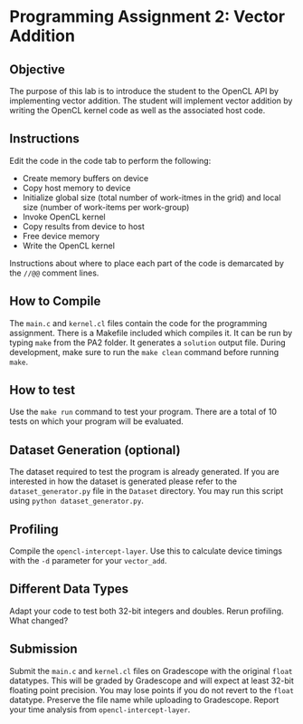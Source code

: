 # Programming Assignment 2: Vector Addition

## Objective

The purpose of this lab is to introduce the student to the OpenCL API by implementing vector addition. The student will implement vector addition by writing the OpenCL kernel code as well as the associated host code.

## Instructions

Edit the code in the code tab to perform the following:

- Create memory buffers on device
- Copy host memory to device
- Initialize global size (total number of work-itmes in the grid) and local size (number of work-items per work-group)
- Invoke OpenCL kernel
- Copy results from device to host
- Free device memory
- Write the OpenCL kernel

Instructions about where to place each part of the code is demarcated by the `//@@` comment lines.

## How to Compile

The `main.c` and `kernel.cl` files contain the code for the programming assignment. There is a Makefile included which compiles it. It can be run by typing `make` from the PA2 folder. It generates a `solution` output file. During development, make sure to run the `make clean` command before running `make`. 

## How to test

Use the `make run` command to test your program. There are a total of 10 tests on which your program will be evaluated.

## Dataset Generation (optional)

The dataset required to test the program is already generated. If you are interested in how the dataset is generated please refer to the `dataset_generator.py` file in the `Dataset` directory. You may run this script using `python dataset_generator.py`.

## Profiling
Compile the `opencl-intercept-layer`.  Use this to calculate device timings with the `-d` parameter for your `vector_add`.

## Different Data Types
Adapt your code to test both 32-bit integers and doubles.  Rerun profiling.  What changed?

## Submission

Submit the `main.c` and `kernel.cl` files on Gradescope with the original `float` datatypes.  This will be graded by Gradescope and will expect at least 32-bit floating point precision.  You may lose points if you do not revert to the `float` datatype. Preserve the file name while uploading to Gradescope.  Report your time analysis from `opencl-intercept-layer`.
